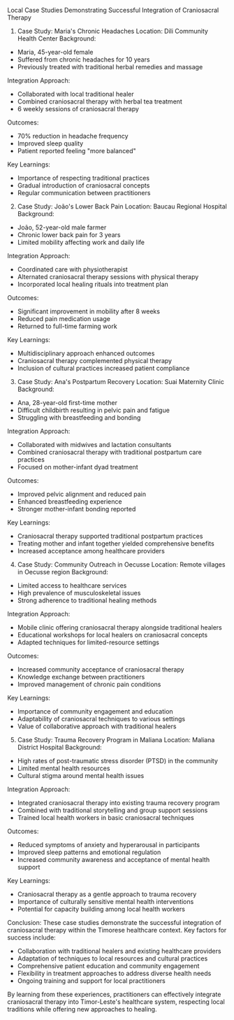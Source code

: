 Local Case Studies Demonstrating Successful Integration of Craniosacral Therapy

1. Case Study: Maria's Chronic Headaches
Location: Dili Community Health Center
Background:
- Maria, 45-year-old female
- Suffered from chronic headaches for 10 years
- Previously treated with traditional herbal remedies and massage

Integration Approach:
- Collaborated with local traditional healer
- Combined craniosacral therapy with herbal tea treatment
- 6 weekly sessions of craniosacral therapy

Outcomes:
- 70% reduction in headache frequency
- Improved sleep quality
- Patient reported feeling "more balanced"

Key Learnings:
- Importance of respecting traditional practices
- Gradual introduction of craniosacral concepts
- Regular communication between practitioners

2. Case Study: João's Lower Back Pain
Location: Baucau Regional Hospital
Background:
- João, 52-year-old male farmer
- Chronic lower back pain for 3 years
- Limited mobility affecting work and daily life

Integration Approach:
- Coordinated care with physiotherapist
- Alternated craniosacral therapy sessions with physical therapy
- Incorporated local healing rituals into treatment plan

Outcomes:
- Significant improvement in mobility after 8 weeks
- Reduced pain medication usage
- Returned to full-time farming work

Key Learnings:
- Multidisciplinary approach enhanced outcomes
- Craniosacral therapy complemented physical therapy
- Inclusion of cultural practices increased patient compliance

3. Case Study: Ana's Postpartum Recovery
Location: Suai Maternity Clinic
Background:
- Ana, 28-year-old first-time mother
- Difficult childbirth resulting in pelvic pain and fatigue
- Struggling with breastfeeding and bonding

Integration Approach:
- Collaborated with midwives and lactation consultants
- Combined craniosacral therapy with traditional postpartum care practices
- Focused on mother-infant dyad treatment

Outcomes:
- Improved pelvic alignment and reduced pain
- Enhanced breastfeeding experience
- Stronger mother-infant bonding reported

Key Learnings:
- Craniosacral therapy supported traditional postpartum practices
- Treating mother and infant together yielded comprehensive benefits
- Increased acceptance among healthcare providers

4. Case Study: Community Outreach in Oecusse
Location: Remote villages in Oecusse region
Background:
- Limited access to healthcare services
- High prevalence of musculoskeletal issues
- Strong adherence to traditional healing methods

Integration Approach:
- Mobile clinic offering craniosacral therapy alongside traditional healers
- Educational workshops for local healers on craniosacral concepts
- Adapted techniques for limited-resource settings

Outcomes:
- Increased community acceptance of craniosacral therapy
- Knowledge exchange between practitioners
- Improved management of chronic pain conditions

Key Learnings:
- Importance of community engagement and education
- Adaptability of craniosacral techniques to various settings
- Value of collaborative approach with traditional healers

5. Case Study: Trauma Recovery Program in Maliana
Location: Maliana District Hospital
Background:
- High rates of post-traumatic stress disorder (PTSD) in the community
- Limited mental health resources
- Cultural stigma around mental health issues

Integration Approach:
- Integrated craniosacral therapy into existing trauma recovery program
- Combined with traditional storytelling and group support sessions
- Trained local health workers in basic craniosacral techniques

Outcomes:
- Reduced symptoms of anxiety and hyperarousal in participants
- Improved sleep patterns and emotional regulation
- Increased community awareness and acceptance of mental health support

Key Learnings:
- Craniosacral therapy as a gentle approach to trauma recovery
- Importance of culturally sensitive mental health interventions
- Potential for capacity building among local health workers

Conclusion:
These case studies demonstrate the successful integration of craniosacral therapy within the Timorese healthcare context. Key factors for success include:
- Collaboration with traditional healers and existing healthcare providers
- Adaptation of techniques to local resources and cultural practices
- Comprehensive patient education and community engagement
- Flexibility in treatment approaches to address diverse health needs
- Ongoing training and support for local practitioners

By learning from these experiences, practitioners can effectively integrate craniosacral therapy into Timor-Leste's healthcare system, respecting local traditions while offering new approaches to healing.